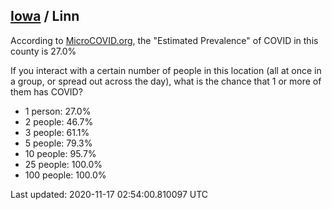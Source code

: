 
## [Iowa](/united-states/iowa) / Linn

According to [MicroCOVID.org](http://microcovid.org),
the "Estimated Prevalence" of COVID in this county is 27.0%

If you interact with a certain number of people in this location
(all at once in a group, or spread out across the day), what is the chance that
1 or more of them has COVID?

- 1 person: 27.0%
- 2 people: 46.7%
- 3 people: 61.1%
- 5 people: 79.3%
- 10 people: 95.7%
- 25 people: 100.0%
- 100 people: 100.0%

Last updated: 2020-11-17 02:54:00.810097 UTC

